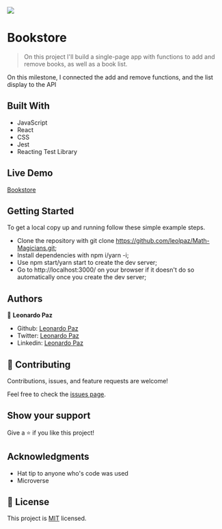 ![](https://img.shields.io/badge/Microverse-blueviolet)

# Bookstore

> On this project I'll build a single-page app with functions to add and remove books, as well as a book list.

On this milestone, I connected the add and remove functions, and the list display to the API
## Built With

- JavaScript
- React
- CSS
- Jest
- Reacting Test Library

## Live Demo

[Bookstore](https://leolpaz-bookstore.netlify.app/)

## Getting Started


To get a local copy up and running follow these simple example steps.

- Clone the repository with git clone https://github.com/leolpaz/Math-Magicians.git;
- Install dependencies with npm i/yarn -i;
- Use npm start/yarn start to create the dev server;
- Go to http://localhost:3000/ on your browser if it doesn't do so automatically once you create the dev server;


## Authors

👤 **Leonardo Paz**

- Github: [Leonardo Paz](https://github.com/leolpaz)
- Twitter: [Leonardo Paz](https://twitter.com/leonardolpaz95)
- Linkedin: [Leonardo Paz](https://www.linkedin.com/in/leonardo-paz-a925611b5/)

## 🤝 Contributing

Contributions, issues, and feature requests are welcome!

Feel free to check the [issues page](../../issues/).

## Show your support

Give a ⭐️ if you like this project!

## Acknowledgments

- Hat tip to anyone who's code was used
- Microverse

## 📝 License

This project is [MIT](./MIT.md) licensed.
